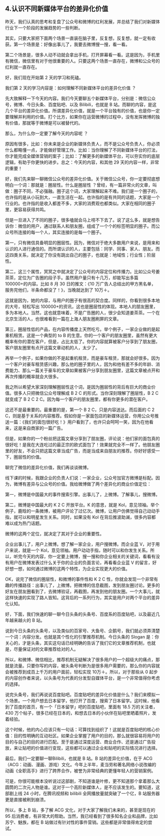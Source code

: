 ## 4.认识不同新媒体平台的差异化价值
昨天，我们认真的思考和复盘了公众号和微博的红利发展，并总结了我们对新媒体行业下一个阶段的发展趋势的一些判断。


其实，只要大家把下面两个场景一直装在脑子里，反复想，反复想，就一定有收获。第一个场景是：好像出事儿了，我要去微博搜一搜，看一看。


第二个场景是，很多人动不动就会拿出手机，打开屏幕看一看。这是因为，手机里有微信，微信里有对于他很重要的人。只要这两个场景一直存在，微博和公众号的红利就一直存在。


好，我们现在开始第 2 天的学习和死磕。


我们第 2 天的学习内容是：如何理解不同新媒体平台的差异化价值 ？


先大致解释一下今天的内容。我们今天要聊五个新媒体平台，分别是：微信公众号，微博、今日头条、百度贴吧、以及 Bilibili，也就是 B 站。而聊的内容，是这几个平台的差异化价值。所谓差异化价值，就是一个平台独有的价值，也是你一定要理解并利用的价值。打个比方，如果你在运营微博的过程中，没有发挥微博的独有价值，那就等于微博是可以被替代的。


那么，为什么你一定要了解今天的内容呢 ？


原因有很多，比如：你未来是企业的新媒体负责人，而不是公众号负责人，你必须什么都略懂一点，才能做好管理工作。比如：当你理解了不同新媒体平台的打法，你才能完成全媒体营销的案子；比如：了解更多的新媒体平台，可以夯实你的底层逻辑，有助于你更快的进步。总之：今天的内容，和其他 29 天的内容一样，非常的重要！


好，我们先来聊一聊微信公众号的差异化价值。关于微信公众号，你一定要彻底想明白一个词：那就是：圈层性。什么是圈层性 ？曾经，有一篇非常火的文章，叫做：圈子不同，不必强融。圈子这个词，大家理解起来不难。我们是一个圈子的，也许指的是从小玩到大，一直生活在一起。也许指的是有共同的话题，大家是一个行业的。也许指的是收入都差不多，大家的消费观也都类似。大家在相同的圈子里，更容易获得共鸣。


但是一旦进入了不同的圈子，很多嗑就会马上唠不下去了。说了这么多，就是想告诉你：微信的用户，通过联系人和朋友圈，组成了一个个的标签明显的圈子。而公众号所连接的每一个人，其实连接的是每一个圈子。


第一，只有微信具备明显的圈层性。因为，微信对于绝大多数用户来说，是用来和认识的人进行通信的。而所谓认识的人，主要包括：同学、同事、家人、朋友。而这四类关系，就决定了你没有跳出自己的圈子，也就是：地域性；行业性；阶层性。


第二，这三个属性，冥冥之中就决定了公众号的内容定位和传播力。比如公众号姜茶茶，定位为广告圈的段子手。虽然用户量只有十几万，却能写出多篇 100000+的内容。比如 8 月 30 日的推文：《10 万广告人总结出的甲方黑名单，服务完他们，半条命都没了！》，当晚就达到了 10万＋。


这就是因为，她的内容，与用户的圈子有很高的契合度。同样的，你看到很多本地的大号，轻松写出 100000+的资讯，这也是圈层性的体现。本地人的朋友圈里，多为本地人。当然，这也就意味着，不是广告圈的人，很少会知道姜茶茶。一个在北京生活的人，也很难看到一篇在上海人朋友圈刷屏的文章。


第三，圈层性低的产品，在内容传播度上天然吃亏。举个例子，一家企业做的是起重机租赁。这是一个典型的 to B 的生意。你的一个客户的朋友圈里，虽然有更大概率有你的潜在客户，但是，占比太低了。你的内容就算被客户分享到了朋友圈，客户朋友圈里有点开这篇文章动机的人，太少了。


再举一个例子，如果你做的不是起重机租赁，而是豪车租赁，那就会好很多。因为一个客户对豪车租赁感兴趣，那么他的圈子里的人，因为和他有差不多的年龄、消费能力、那么一篇关于豪车的文章如果被客户分享到朋友圈里，这篇文章被点开和再次传播的概率就会大很多。


我之所以希望大家深刻理解圈层性这个词，是因为圈层性的背后有巨大的商业价值。很多人只把微信公众号理解成 B 2 C 的形式。当你深刻理解了圈层性，B 2 C 就变成了 B 2 C 2 C。因为每一个客户的朋友圈里，都有你更多的潜在客户。


这还不是最重要的。最重要的是，第一个 B 2 C，只是内容送达。而后面的 C 2 C，则是基于关系的内容推荐。假如你是一家面包店的新媒体运营，你用公众号推送一篇：《我们的面包很好吃！》用户看到了，也许只会呵呵一笑，因为在他看来，这是来自商家的一篇广告。


但是，如果你的一个粉丝把这篇文章分享到了朋友圈，评论说：他们家的面包真的很好吃！是我在大连吃过的最正宗的欧式面包了！效果就完全不一样了。他朋友圈里的好友，不会只把这篇文章当成广告，而是当成来自朋友的推荐。你好好感受一下，圈层性的价值。


聊完了微信的差异化价值，我们再谈谈微博。


线下课的时候，我跟企业的负责人们说：一家企业，公众号加官方微博是标配。因为，微博有差异与公众号的价值。我给微博做了两个差异化的商业价值定位：


第一，微博是中国最大的事件搜索引擎。出事儿了，上微博。了解事儿，搜微博。


第二，微博是中国最大的 K 2 C 开放平台。K 的意思，就是 Kol，意见领袖。举个例子，鹿晗的一条微博，被用户评论了过亿次。微博，让用户仿佛觉得自己动动手指，就可以和明星发生关系。同时，如果没有 Kol 在背后推波助澜，很多内容都难以成为热门话题。


微博的这两个定位，就决定了其对于企业的重要性。


企业出事儿了，用户上微博。想了解一家企业，用户搜微博。而企业蓝 V，对于用户来说，就是一个 Kol，意见领袖。用户动动手指，随时可以和你发生关系。所以，听完今天的内容，你一定要上微博，搜一搜和你企业相关的关键词，看看有没有用户在微博发表过什么关于你的企业的负面言论，再看看企业蓝 V 的留言，好好想一想，如何通过微博的这两个特性，为企业实现更大的价值。


OK，说完了微信的圈层性，和微博的事件性和 K 2 C 性，你就会发现一个非常有趣的传播路径：出事儿了，上微博。把微博的信息截图，发到朋友圈讨论。更多的好友在朋友圈看到了，去微博验证，再截图，再发到他的朋友圈。一个大事儿，就这样快速的实现了路人皆知。这背后的一系列行为，其实是用户对两个平台的差异化认知。


好，下面，我们快速的聊一聊今日头条的头条号、百度系的百度贴吧，以及最近几年越来越火的 B 站。


说到今日头条的头条号，以及类似的百家号、大鱼号、企鹅号，我们就必须弄清楚一个词：内容分发。也就是其个性化的引擎推荐机制。今日头条的 Slogan 是：你关心的，才是头条，其实这句话已经明确的告诉了我们它的文章推荐机制，也就是，尽量保证对的文章推荐给对的人。


所以，和微博、微信相比，推荐机制无疑解决了很多用户的一个超级大的痛点，那就是流量。只要你写的内容，被头条号判断为是很多用户需要的，那么你的内容就会被推荐到成百上千万的用户面前，轻松实现 10万＋。所以，对于那些从 0 起步的内容创作者来说，以头条号为代表的分发型自媒体平台，是一个非常值得你考虑的选择。


说完头条号，我们再说说百度贴吧。百度贴吧的差异化价值是什么？我们来模拟一个场景。一个用户想去日本留学，他打开了百度，搜索了日本留学。这时候，他看到了百度的首页，有一个「日本留学」吧的百度贴吧，里面有 18.5 万的关注者，430 万个帖子，很多已经在日本的，和想去日本的小伙伴在贴吧里晒着照片，发着经验。


这个时候，他的内心应该只有一句话：可算找到组织了！这就是百度贴吧的核心价值：目的性明确的互动社区。如果企业掌握了用户的目的，那么就很容易将用户的目的与自己的目的进行匹配。至于是通过深度运营、商业合作、还是通过广告投放，来让贴吧的价值进行变现，这些都可以通过企业和贴吧的实际情况进行选择。


最后，我们一定要聊一聊Bilibili，也就是 B 站。B 站的差异化价值，在于 ACG（ACG：动画、漫画、游戏）文化。今年上半年，麦当劳和著名网络小说改编的动画《全职高手》进行了跨界合作，被誉为非常经典的更懂年轻人的营销案例。


可是，你很可能根本没听说过这部剧，不知道谁是叶修，更不知道那个拿着那么大圆筒的二次元人物是谁。这对于一个高阶新媒体人，是不应该发生的。要知道，这部剧上线 24 小时，在腾讯视频和 bilibili 全网播放量就突破了一个亿，B 站服务器更是直接被刷到崩溃。


所以，多上 B 站，多了解 ACG 文化，对于大家了解我们未来的，甚至是现在的 95 后消费者，有非常大的帮助。当然，我已经看到了很多知名企业和品牌，比如苏宁、魅族，都在 B 站做过有针对性的事件营销。这些都是非常值得肯定的尝试。

